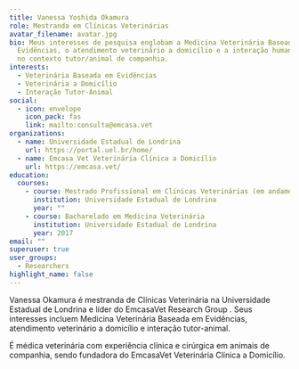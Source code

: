 ```yaml
---
title: Vanessa Yoshida Okamura
role: Mestranda em Clínicas Veterinárias
avatar_filename: avatar.jpg
bio: Meus interesses de pesquisa englobam a Medicina Veterinária Baseada em
  Evidências, o atendimento veterinário a domicílio e a interação humano-animal
  no contexto tutor/animal de companhia.
interests:
  - Veterinária Baseada em Evidências
  - Veterinária a Domicílio
  - Interação Tutor-Animal
social:
  - icon: envelope
    icon_pack: fas
    link: mailto:consulta@emcasa.vet
organizations:
  - name: Universidade Estadual de Londrina
    url: https://portal.uel.br/home/
  - name: Emcasa Vet Veterinária Clínica a Domicílio
    url: https://emcasa.vet/
education:
  courses:
    - course: Mestrado Profissional em Clínicas Veterinárias (em andamento)
      institution: Universidade Estadual de Londrina
      year: ""
    - course: Bacharelado em Medicina Veterinária
      institution: Universidade Estadual de Londrina
      year: 2017
email: ""
superuser: true
user_groups:
  - Researchers
highlight_name: false
---
```

Vanessa Okamura é mestranda de Clínicas Veterinária na Universidade Estadual de Londrina e líder do EmcasaVet Research Group . Seus interesses incluem Medicina Veterinária Baseada em Evidências, atendimento veterinário a domicílio e interação tutor-animal. 

É médica veterinária com experiência clínica e cirúrgica em animais de companhia, sendo fundadora do EmcasaVet Veterinária Clínica a Domicílio.